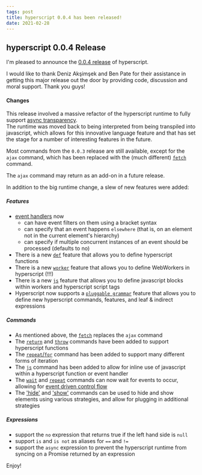 ```yaml
---
tags: post
title: hyperscript 0.0.4 has been released!
date: 2021-02-28
---
```


## hyperscript 0.0.4 Release

I'm pleased to announce the [0.0.4 release](https://unpkg.com/browse/hyperscript.org@0.0.4/) of hyperscript.

I would like to thank Deniz Akşimşek and Ben Pate for their assistance in getting this major
release out the door by providing code, discussion and moral support. Thank you guys!

#### Changes

This release involved a massive refactor of the hyperscript runtime to fully support [async transparency](/docs#async).  
The runtime was moved back to being interpreted from being transpiled into javascript, which allows for this
innovative language feature and that has set the stage for a number of interesting features in the future.

Most commands from the `0.0.3` release are still available, except for the `ajax` command, which has been replaced with
the (much different) [`fetch`](/commands/fetch) command.

The `ajax` command may return as an add-on in a future release.

In addition to the big runtime change, a slew of new features were added:

##### Features

- [event handlers](/features/on) now
  - can have event filters on them using a bracket syntax
  - can specify that an event happens `elsewhere` (that is, on an element not in the current element's hierarchy)
  - can specify if multiple concurrent instances of an event should be processed (defaults to no)
- There is a new [`def`](/features/def) feature that allows you to define hyperscript functions
- There is a new [`worker`](/features/worker) feature that allows you to define WebWorkers in hyperscript (!!!)
- There is a new [`js`](/features/js) feature that allows you to define javascript blocks within workers and hyperscript script tags
- Hyperscript now supports a [`pluggable grammar`](/docs#extending) feature that allows you to define new hyperscript
  commands, features, and leaf & indirect expressions

##### Commands

- As mentioned above, the [`fetch`](/commands/fetch) replaces the `ajax` command
- The [`return`](/commands/return) and [`throw`](/commands/throw) commands have been added to support hyperscript functions
- The [`repeat`/`for`](/commands/repeat) command has been added to support many different forms of iteration
- The [`js`](/commands/js) command has been added to allow for inline use of javascript within a hyperscript function or event handler
- The [`wait`](/commands/wait) and [`repeat`](/commands/repeat) commands can now wait for events to occur, allowing for
  [event driven control flow](/docs#events)
- The ['hide'](/commands/hide) and ['show'](/commands/show) commands can be used to hide and show elements using various
  strategies, and allow for plugging in additional strategies

##### Expressions

- support the `no` expression that returns true if the left hand side is `null`
- support `is` and `is not` as aliases for `==` and `!=`
- support the `async` expression to prevent the hyperscript runtime from syncing on a Promise returned by an expression

Enjoy!
